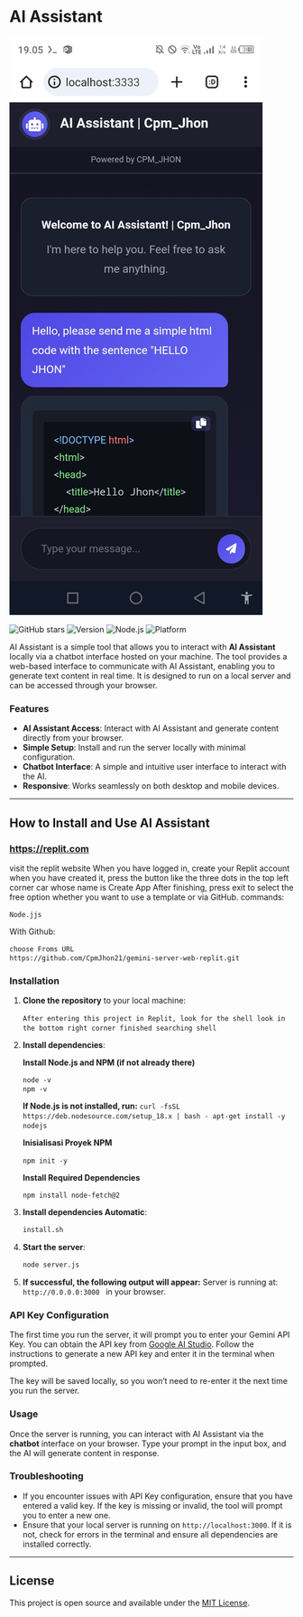 
# AI Assistant

![Banner](Assisten-ai.jpg)

![GitHub stars](https://img.shields.io/github/stars/wanzxploit/GEMINI-SERVER?style=social)
![Version](https://img.shields.io/badge/version-1.0-brightgreen)
![Node.js](https://img.shields.io/badge/node.js-16%2B-blue)
![Platform](https://img.shields.io/badge/platform-linux%20%7C%20termux-lightgrey)

AI Assistant is a simple tool that allows you to interact with **AI Assistant** locally via a chatbot interface hosted on your machine. The tool provides a web-based interface to communicate with AI Assistant, enabling you to generate text content in real time. It is designed to run on a local server and can be accessed through your browser.

### Features

- **AI Assistant Access**: Interact with AI Assistant and generate content directly from your browser.
- **Simple Setup**: Install and run the server locally with minimal configuration.
- **Chatbot Interface**: A simple and intuitive user interface to interact with the AI.
- **Responsive**: Works seamlessly on both desktop and mobile devices.

---

## How to Install and Use AI Assistant

### https://replit.com

visit the replit website When you have logged in, create your Replit account when you have created it, press the button like the three dots in the top left corner car whose name is Create App After finishing, press exit to select the free option whether you want to use a template or via GitHub.  commands:

```opsi template replit 
Node.jjs
```

With Github:

```opsi github 
choose Froms URL
https://github.com/CpmJhon21/gemini-server-web-replit.git
```

### Installation

1. **Clone the repository** to your local machine:

    ```After entering this project in Replit, look for the shell look in the bottom right corner finished searching shell ```

2. **Install dependencies**:


    **Install Node.js and NPM (if not already there)**
    ```
    node -v
    npm -v
    ```
    
    **If Node.js is not installed, run:**
   ``` curl -fsSL https://deb.nodesource.com/setup_18.x | bash - apt-get install -y nodejs ```
    
    **Inisialisasi Proyek NPM**
    
    ``` npm init -y ```
    
    **Install Required Dependencies**
    
    ``` npm install express
   npm install node-fetch@2 
   ```

3. **Install dependencies Automatic**:

    ```bash
    install.sh
    ```
    
4. **Start the server**:

    ```bash
    node server.js
    ```

4. **If successful, the following output will appear:** Server is running at:  `http://0.0.0.0:3000
` in your browser.

### API Key Configuration

The first time you run the server, it will prompt you to enter your Gemini API Key. You can obtain the API key from [Google AI Studio](https://aistudio.google.com/app/apikey). Follow the instructions to generate a new API key and enter it in the terminal when prompted.

The key will be saved locally, so you won’t need to re-enter it the next time you run the server.

### Usage

Once the server is running, you can interact with AI Assistant via the **chatbot** interface on your browser. Type your prompt in the input box, and the AI will generate content in response.

### Troubleshooting

- If you encounter issues with API Key configuration, ensure that you have entered a valid key. If the key is missing or invalid, the tool will prompt you to enter a new one.
- Ensure that your local server is running on `http://localhost:3000`. If it is not, check for errors in the terminal and ensure all dependencies are installed correctly.

---

## License

This project is open source and available under the [MIT License](LICENSE).

